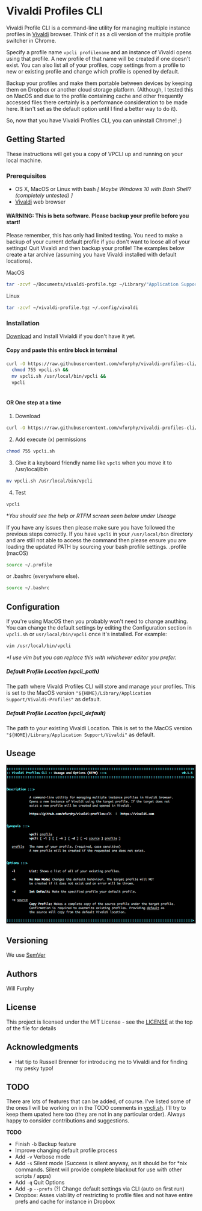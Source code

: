 # Vivaldi Profiles CLI

Vivaldi Profile CLI is a command-line utility for managing multiple instance profiles in [Vivaldi]('https://vivaldi.com') browser. Think of it as a cli version of the multiple profile switcher in Chrome.

Specify a profile name `vpcli profilename` and an instance of Vivaldi opens using that profile. A new profile of that name will be created if one doesn't exist. You can also list all of your profiles, copy settings from a profile to new or existing profile and change which profile is opened by default.

Backup your profiles and make them portable between devices by keeping them on Dropbox or another cloud storage platform. (Although, I tested this on MacOS and due to the profile containing cache and other frequently accessed files there certainly is a performance consideration to be made here. It isn't set as the default option until I find a better way to do it). 

So, now that you have Vivaldi Profiles CLI, you can uninstall Chrome! ;)

## Getting Started
These instructions will get you a copy of VPCLI up and running on your local machine.

### Prerequisites
* OS X, MacOS or Linux with bash _[ Maybe Windows 10 with Bash Shell? (completely untested) ]_
* [Vivaldi](https://vivaldi.com) web browser

#### WARNING: This is beta software. Please backup your profile before you start!
Please remember, this has only had limited testing. You need to make a backup of your current default profile if you don't want to loose all of your settings! 
Quit Vivaldi and then backup your profile! The examples below create a tar archive (assuming you have Vivaldi installed with default locations).

MacOS
```bash
tar -zcvf ~/Documents/vivaldi-profile.tgz ~/Library/"Application Support"/Vivaldi
```
Linux
```bash
tar -zcvf ~/vivaldi-profile.tgz ~/.config/vivaldi
```

### Installation

[Download](https://www.google.com.au/url?sa=t&rct=j&q=&esrc=s&source=web&cd=1&cad=rja&uact=8&ved=0ahUKEwjKtf6m89XXAhUIkZQKHYCuBVYQFggmMAA&url=https%3A%2F%2Fvivaldi.com%2Fdownload%2F%3Flang%3Den&usg=AOvVaw1b7SMyM9QJfW0t_REb_z9R) and Install Vivialdi if you don't have it yet.

#### Copy and paste this entire block in terminal
```bash
curl -O https://raw.githubusercontent.com/wfurphy/vivaldi-profiles-cli/master/vpcli.sh && 
  chmod 755 vpcli.sh &&  
  mv vpcli.sh /usr/local/bin/vpcli &&
  vpcli
  
```

#### OR One step at a time
1. Download
```bash
curl -O https://raw.githubusercontent.com/wfurphy/vivaldi-profiles-cli/master/vpcli.sh
```
2. Add execute (x) permissions 
```bash
chmod 755 vpcli.sh
```
3. Give it a keyboard friendly name like `vpcli` when you move it to /usr/local/bin
```bash
mv vpcli.sh /usr/local/bin/vpcli
```
4. Test
```bash
vpcli
```

**You should see the help or RTFM screen seen below under Useage*

If you have any issues then please make sure you have followed the previous steps correctly. If you have `vpcli` in your `/usr/local/bin` directory and are still not able to access the command then please ensure you are loading the updated PATH by sourcing your bash profile settings.
.profile (macOS)
```bash
source ~/.profile
```
 or .bashrc (everywhere else).
```bash
source ~/.bashrc
```

## Configuration
If you're using MacOS then you probably won't need to change anuthing. You can change the default settings by editing the Configuration section in `vpcli.sh` or `usr/local/bin/vpcli` once it's installed. For example:
```bash
vim /usr/local/bin/vpcli
```
_*I use vim but you can replace this with whichever editor you prefer._

##### Default Profile Location (vpcli_path)
The path where Vivaldi Profiles CLI will store and manage your profiles.
This is set to the MacOS version `"${HOME}/Library/Application Support/Vivaldi-Profiles"` as default.

##### Default Profile Location (vpcli_default)
The path to your existing Vivaldi Location.
This is set to the MacOS version `"${HOME}/Library/Application Support/Vivaldi"` as default.

## Useage

![vpcli-manual](img/vpcli.png)

## Versioning
We use [SemVer](http://semver.org/) 

## Authors
Will Furphy

## License
This project is licensed under the MIT License - see the [LICENSE](wpcli.sh) at the top of the file for details

## Acknowledgments
* Hat tip to Russell Brenner for introducing me to Vivaldi and for finding my pesky typo!

## TODO
There are lots of features that can be added, of course. I've listed some of the ones I will be working on in the TODO comments in [vpcli.sh](vpcli.sh). I'll try to keep them upated here too (they are not in any particular order). Always happy to consider contributions and suggestions.

**TODO**
* Finish `-b` Backup feature
* Improve changing default profile process
* Add `-v` Verbose mode
* Add `-s` Silent mode (Success is silent anyway, as it should be for *nix commands. Silent will provide complete blackout for use with other scripts / apps)
* Add `-q` Quit Options
* Add `-p` `--prefs` (?) Change default settings via CLI (auto on first run)
* Dropbox: Asses viability of restricting to profile files and not have entire prefs and cache for instance in Dropbox
